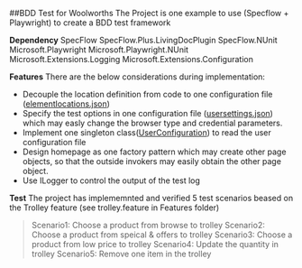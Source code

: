 ##BDD Test for Woolworths
The Project is one example to use (Specflow + Playwright) to create a BDD test framework

**Dependency**
SpecFlow
SpecFlow.Plus.LivingDocPlugin
SpecFlow.NUnit
Microsoft.Playwright
Microsoft.Playwright.NUnit
Microsoft.Extensions.Logging
Microsoft.Extensions.Configuration


**Features**
There are the below considerations during implementation:
 - Decouple the location definition from code to one configuration file ([elementlocations.json](SpecFlow_For_WoolWorths/elementlocations.json))
 - Specify the test options in one configuration file ([usersettings.json](SpecFlow_For_WoolWorths/usersettings.json)) which may easly change the browser type and credential parameters.
 - Implement one singleton class([UserConfiguration](SpecFlow_For_WoolWorths/Support/UserConfiguration.cs)) to read the user configuration file
 - Design homepage as one factory pattern which may create other page objects, so that the outside invokers may easily obtain the other page object.
 - Use ILogger to control the output of the test log

**Test**
The project has implememnted and verified 5 test scenarios beased on the Trolley feature (see trolley.feature in Features folder)
>Scenario1: Choose a product from browse to trolley
>Scenario2: Choose a product from speical & offers to trolley
>Scenario3: Choose a product from low price to trolley
>Scenario4: Update the quantity in trolley
>Scenario5: Remove one item in the trolley



